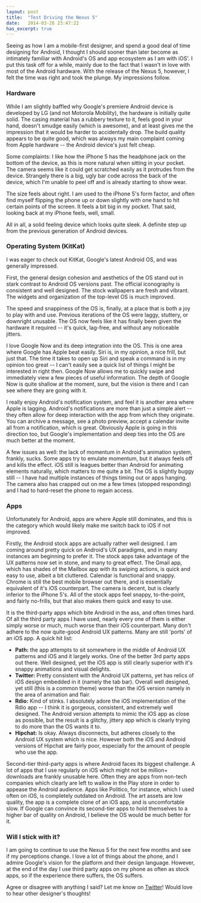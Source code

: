 ```yaml
---
layout: post
title:  "Test Driving the Nexus 5"
date:   2014-03-26 23:47:22
has_excerpt: true
---
```


Seeing as how I am a mobile-first designer, and spend a good deal of time designing for Android, I thought I should sooner than later become as intimately familiar with Android's OS and app ecosystem as I am with iOS'. I put this task off for a while, mainly due to the fact that I wasn't in love with most of the Android hardware. With the release of the Nexus 5, however, I felt the time was right and took the plunge. My impressions follow.

### Hardware
While I am slightly baffled why Google's premiere Android device is developed by LG (and not Motorola Mobility), the hardware is initially quite solid. The casing material has a rubbery texture to it, feels good in your hand, doesn't smudge easily (which is awesome), and at least gives me the impression that it would be harder to accidentally drop. The build quality appears to be quite good, which was always my main complaint coming from Apple hardware -- the Android device's just felt cheap.

<!--end-->

Some complaints: I like how the iPhone 5 has the headphone jack on the bottom of the device, as this is more natural when sitting in your pocket. The camera seems like it could get scratched easily as it protrudes from the device. Strangely there is a big, ugly bar code across the back of the device, which I'm unable to peel off and is already starting to show wear.

The size feels about right. I am used to the iPhone 5's form factor, and often find myself flipping the phone up or down slightly with one hand to hit certain points of the screen. It feels a bit big in my pocket. That said, looking back at my iPhone feels, well, small.

All in all, a solid feeling device which looks quite sleek. A definite step up from the previous generation of Android devices.

### Operating System (KitKat)

I was eager to check out KitKat, Google's latest Android OS, and was generally impressed.

First, the general design cohesion and aesthetics of the OS stand out in stark contrast to Android OS versions past. The official iconography is consistent and well designed. The stock wallpapers are fresh and vibrant. The widgets and organization of the top-level OS is much improved.

The speed and snappiness of the OS is, finally, at a place that is both a joy to play with and use. Previous iterations of the OS were laggy, stuttery, or downright unusable. The OS now feels like it has finally been given the hardware it required -- it's quick, lag-free, and without any noticeable jitters.

I love Google Now and its deep integration into the OS. This is one area where Google has Apple beat easily. Siri is, in my opinion, a nice frill, but just that. The time it takes to open up Siri and speak a command is in my opinion too great -- I can't easily see a quick list of things I might be interested in right then. Google Now allows me to quickly swipe and immediately view a few pieces of useful information. The depth of Google Now is quite shallow at the moment, sure, but the vision is there and I can see where they are going with it.

I really enjoy Android's notification system, and feel it is another area where Apple is lagging. Android's notifications are more than just a simple alert -- they often allow for deep interaction with the app from which they originate. You can archive a message, see a photo preview, accept a calendar invite all from a notification, which is great. Obviously Apple is going in this direction too, but Google's implementation and deep ties into the OS are much better at the moment.

A few issues as well: the lack of momentum in Android's animation system, frankly, sucks. Some apps try to emulate momentum, but it always feels off and kills the effect. iOS still is leagues better than Android for animating elements naturally, which matters to me quite a bit. The OS is slightly buggy still -- I have had multiple instances of things timing out or apps hanging. The camera also has crapped out on me a few times (stopped responding) and I had to hard-reset the phone to regain access.


### Apps

Unfortunately for Android, apps are where Apple still dominates, and this is the category which would likely make me switch back to iOS if not improved.

Firstly, the Android stock apps are actually rather well designed. I am coming around pretty quick on Android's UX paradigms, and in many instances am beginning to prefer it. The stock apps take advantage of the UX patterns now set in stone, and many to great effect. The Gmail app, which has shades of the Mailbox app with its swiping actions, is quick and easy to use, albeit a bit cluttered. Calendar is functional and snappy. Chrome is still the best mobile browser out there, and is essentially equivalent of it's iOS counterpart. The camera is decent, but is clearly inferior to the iPhone 5's. All of the stock apps feel snappy, to-the-point, and fairly no-frills, but that also makes them quick and easy to use.

It is the third-party apps which bite Android in the ass, and often times hard. Of all the third party apps I have used, nearly every one of them is either simply worse or much, much worse than their iOS counterpart. Many don't adhere to the now quite-good Android UX patterns. Many are still 'ports' of an iOS app. A quick hit list:

* **Path:** the app attempts to sit somewhere in the middle of Android UX patterns and iOS and it largely works. One of the better 3rd party apps out there. Well designed, yet the iOS app is still clearly superior with it's snappy animations and visual delights.
* **Twitter:** Pretty consistent with the Android UX patterns, yet has relics of iOS design embedded in it (namely the tab bar). Overall well designed, yet still (this is a common theme) worse than the iOS version namely in the area of animation and flair.
* **Rdio:** Kind of stinks. I absolutely adore the iOS implementation of the Rdio app -- I think it is gorgeous, consistent, and extremely well designed. The Android version attempts to mimic the iOS app as close as possible, but the result is a glitchy, jittery app which is clearly trying to do more than the OS wants it to.
* **Hipchat:** Is okay. Always disconnects, but adheres closely to the Android UX system which is nice. However both the iOS and Android versions of Hipchat are fairly poor, especially for the amount of people who use the app.

Second-tier third-party apps is where Android faces its biggest challenge. A lot of apps that I use regularly on iOS which might not be million+ downloads are frankly unusable here. Often they are apps from non-tech companies which clearly are left to wallow in the Play store in order to appease the Android audience. Apps like Politico, for instance, which I used often on iOS, is completely outdated on Android. The art assets are low quality, the app is a complete clone of an iOS app, and is uncomfortable slow. If Google can convince its second-tier apps to hold themselves to a higher bar of quality on Android, I believe the OS would be much better for it.

### Will I stick with it?

I am going to continue to use the Nexus 5 for the next few months and see if my perceptions change. I love a lot of things about the phone, and I admire Google's vision for the platform and their design language. However, at the end of the day I use third party apps on my phone as often as stock apps, so if the experience there suffers, the OS suffers.

Agree or disagree with anything I said? Let me know on [Twitter](http://twitter.com/pklada)! Would love to hear other designer's thoughts!
